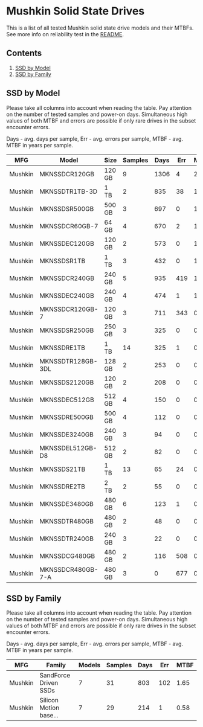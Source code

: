 Mushkin Solid State Drives
==========================

This is a list of all tested Mushkin solid state drive models and their MTBFs. See
more info on reliability test in the [README](https://github.com/linuxhw/SMART).

Contents
--------

1. [ SSD by Model  ](#ssd-by-model)
2. [ SSD by Family ](#ssd-by-family)

SSD by Model
------------

Please take all columns into account when reading the table. Pay attention on the
number of tested samples and power-on days. Simultaneous high values of both MTBF
and errors are possible if only rare drives in the subset encounter errors.

Days - avg. days per sample,
Err  - avg. errors per sample,
MTBF - avg. MTBF in years per sample.

| MFG       | Model              | Size   | Samples | Days  | Err   | MTBF |
|-----------|--------------------|--------|---------|-------|-------|------|
| Mushkin   | MKNSSDCR120GB      | 120 GB | 9       | 1306  | 4     | 2.98   |
| Mushkin   | MKNSSDTR1TB-3D     | 1 TB   | 2       | 835   | 38    | 1.93   |
| Mushkin   | MKNSSDSR500GB      | 500 GB | 3       | 697   | 0     | 1.91   |
| Mushkin   | MKNSSDCR60GB-7     | 64 GB  | 4       | 670   | 2     | 1.71   |
| Mushkin   | MKNSSDEC120GB      | 120 GB | 2       | 573   | 0     | 1.57   |
| Mushkin   | MKNSSDSR1TB        | 1 TB   | 3       | 432   | 0     | 1.19   |
| Mushkin   | MKNSSDCR240GB      | 240 GB | 5       | 935   | 419   | 1.13   |
| Mushkin   | MKNSSDEC240GB      | 240 GB | 4       | 474   | 1     | 1.06   |
| Mushkin   | MKNSSDCR120GB-7    | 120 GB | 3       | 711   | 343   | 0.92   |
| Mushkin   | MKNSSDSR250GB      | 250 GB | 3       | 325   | 0     | 0.89   |
| Mushkin   | MKNSSDRE1TB        | 1 TB   | 14      | 325   | 1     | 0.89   |
| Mushkin   | MKNSSDTR128GB-3DL  | 128 GB | 2       | 253   | 0     | 0.69   |
| Mushkin   | MKNSSDS2120GB      | 120 GB | 2       | 208   | 0     | 0.57   |
| Mushkin   | MKNSSDEC512GB      | 512 GB | 4       | 150   | 0     | 0.41   |
| Mushkin   | MKNSSDRE500GB      | 500 GB | 4       | 112   | 0     | 0.31   |
| Mushkin   | MKNSSDE3240GB      | 240 GB | 3       | 94    | 0     | 0.26   |
| Mushkin   | MKNSSDEL512GB-D8   | 512 GB | 2       | 82    | 0     | 0.23   |
| Mushkin   | MKNSSDS21TB        | 1 TB   | 13      | 65    | 24    | 0.17   |
| Mushkin   | MKNSSDRE2TB        | 2 TB   | 2       | 55    | 0     | 0.15   |
| Mushkin   | MKNSSDE3480GB      | 480 GB | 6       | 123   | 1     | 0.14   |
| Mushkin   | MKNSSDTR480GB      | 480 GB | 2       | 48    | 0     | 0.13   |
| Mushkin   | MKNSSDTR240GB      | 240 GB | 3       | 22    | 0     | 0.06   |
| Mushkin   | MKNSSDCG480GB      | 480 GB | 2       | 116   | 508   | 0.01   |
| Mushkin   | MKNSSDCR480GB-7-A  | 480 GB | 3       | 0     | 677   | 0.00   |

SSD by Family
-------------

Please take all columns into account when reading the table. Pay attention on the
number of tested samples and power-on days. Simultaneous high values of both MTBF
and errors are possible if only rare drives in the subset encounter errors.

Days - avg. days per sample,
Err  - avg. errors per sample,
MTBF - avg. MTBF in years per sample.

| MFG       | Family                 | Models | Samples | Days  | Err   | MTBF |
|-----------|------------------------|--------|---------|-------|-------|------|
| Mushkin   | SandForce Driven SSDs  | 7      | 31      | 803   | 102   | 1.65   |
| Mushkin   | Silicon Motion base... | 7      | 29      | 214   | 1     | 0.58   |
